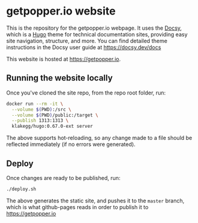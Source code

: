 # getpopper.io website

This is the repository for the getpopper.io webpage. It uses the 
[Docsy](https://github.com/google/docsy), which is a 
[Hugo](https://gohugo.io) theme for technical documentation sites, 
providing easy site navigation, structure, and more. You can find 
detailed theme instructions in the Docsy user guide at 
<https://docsy.dev/docs>

This website is hosted at <https://getpopper.io>.

## Running the website locally

Once you've cloned the site repo, from the repo root folder, run:

```bash
docker run --rm -it \
  --volume $(PWD):/src \
  --volume $(PWD)/public:/target \
  --publish 1313:1313 \
  klakegg/hugo:0.67.0-ext server
```

The above supports hot-reloading, so any change made to a file should 
be reflected immediately (if no errors were generated).

## Deploy

Once changes are ready to be published, run:

```bash
./deploy.sh
```

The above generates the static site, and pushes it to the `master` 
branch, which is what github-pages reads in order to publish it to 
<https://getpopper.io>
